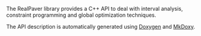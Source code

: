The RealPaver library provides a C++ API to deal with interval analysis, constraint programming and global optimization techniques.

The API description is automatically generated using [Doxygen](https://www.doxygen.nl/) and [MkDoxy](https://github.com/JakubAndrysek/MkDoxy).
